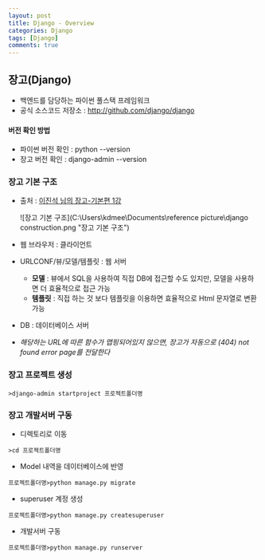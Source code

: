 ```yaml
---
layout: post
title: Django - Overview
categories: Django
tags: [Django]
comments: true
---
```


## 장고(Django)

- 백엔드를 담당하는 파이썬 풀스택 프레임워크
- 공식 소스코드 저장소 : http://github.com/django/django



#### 버전 확인 방법

- 파이썬 버전 확인 : python --version
- 장고 버전 확인 : django-admin --version



### 장고 기본 구조

- 출처 : [이진석 님의 장고-기본편 1강](https://nomade.kr/vod/django/53/)

  ![장고 기본 구조](C:\Users\kdmee\Documents\reference picture\django construction.png "장고 기본 구조")



- 웹 브라우저 : 클라이언트
- URLCONF/뷰/모델/템플릿 : 웹 서버
  - **모델** : 뷰에서 SQL을 사용하여 직접 DB에 접근할 수도 있지만, 모델을 사용하면 더 효율적으로 접근 가능
  - **템플릿** : 직접 하는 것 보다 템플릿을 이용하면 효율적으로 Html 문자열로 변환 가능 
- DB : 데이터베이스 서버
- *해당하는 URL에 따른 함수가 맵핑되어있지 않으면, 장고가 자동으로 (404) not found error page를 전달한다*



### 장고 프로젝트 생성

```
>django-admin startproject 프로젝트폴더명
```



### 장고 개발서버 구동

- 디렉토리로 이동

```
>cd 프로젝트폴더명
```

- Model 내역을 데이터베이스에 반영

```
프로젝트폴더명>python manage.py migrate
```

- superuser 계정 생성

```
프로젝트폴더명>python manage.py createsuperuser
```

- 개발서버 구동

```
프로젝트폴더명>python manage.py runserver
```

